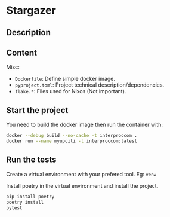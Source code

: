 # Stargazer

## Description


## Content

Misc:

- `Dockerfile`: Define simple docker image.
- `pyproject.toml`: Project technical description/dependencies.
- `flake.*`: Files used for Nixos (Not important).

## Start the project

You need to build the docker image then run the container with:

```bash
docker --debug build --no-cache -t interproccom .
docker run --name myupciti -t interproccom:latest
```
## Run the tests

Create a virtual environment with your prefered tool. Eg: `venv`

Install poetry in the virtual environment and install the project.

```bash
pip install poetry
poetry install
pytest
```
